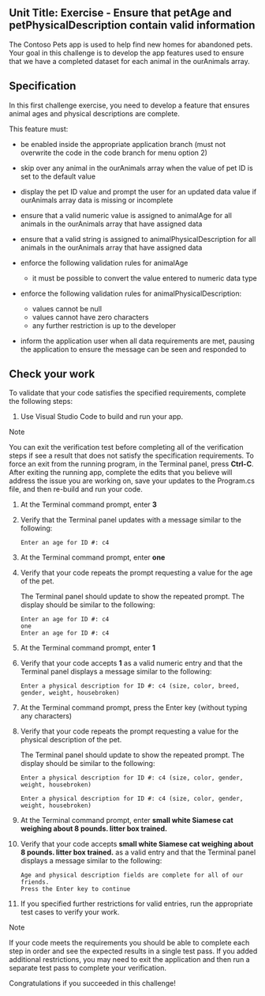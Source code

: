 Unit Title: Exercise - Ensure that petAge and petPhysicalDescription contain valid information
-----------------------------------------------------------------------------------------------------------------------------------------------

The Contoso Pets app is used to help find new homes for abandoned pets. Your goal in this challenge is to develop the app features used to ensure that we have a completed dataset for each animal in the ourAnimals array.

## Specification

In this first challenge exercise, you need to develop a feature that ensures animal ages and physical descriptions are complete.

This feature must:

- be enabled inside the appropriate application branch (must not overwrite the code in the code branch for menu option 2)
- skip over any animal in the ourAnimals array when the value of pet ID is set to the default value
- display the pet ID value and prompt the user for an updated data value if ourAnimals array data is missing or incomplete
- ensure that a valid numeric value is assigned to animalAge for all animals in the ourAnimals array that have assigned data
- ensure that a valid string is assigned to animalPhysicalDescription for all animals in the ourAnimals array that have assigned data
- enforce the following validation rules for animalAge

    - it must be possible to convert the value entered to numeric data type

- enforce the following validation rules for animalPhysicalDescription:

    - values cannot be null
    - values cannot have zero characters
    - any further restriction is up to the developer 

- inform the application user when all data requirements are met, pausing the application to ensure the message can be seen and responded to

## Check your work

To validate that your code satisfies the specified requirements, complete the following steps:

1. Use Visual Studio Code to build and run your app.

> [!NOTE]
> You can exit the verification test before completing all of the verification steps if see a result that does not satisfy the specification requirements. To force an exit from the running program, in the Terminal panel, press **Ctrl-C**. After exiting the running app, complete the edits that you believe will address the issue you are working on, save your updates to the Program.cs file, and then re-build and run your code.

1. At the Terminal command prompt, enter **3**

1. Verify that the Terminal panel updates with a message similar to the following:

    ```Output
    Enter an age for ID #: c4

    ```

1. At the Terminal command prompt, enter **one**

1. Verify that your code repeats the prompt requesting a value for the age of the pet.

    The Terminal panel should update to show the repeated prompt. The display should be similar to the following:

    ```Output
    Enter an age for ID #: c4
    one
    Enter an age for ID #: c4

    ```

1. At the Terminal command prompt, enter **1**

1. Verify that your code accepts **1** as a valid numeric entry and that the Terminal panel displays a message similar to the following:

    ```Output
    Enter a physical description for ID #: c4 (size, color, breed, gender, weight, housebroken)
    ```

1. At the Terminal command prompt, press the Enter key (without typing any characters)

1. Verify that your code repeats the prompt requesting a value for the physical description of the pet.

    The Terminal panel should update to show the repeated prompt. The display should be similar to the following:

    ```Output
    Enter a physical description for ID #: c4 (size, color, gender, weight, housebroken)
        
    Enter a physical description for ID #: c4 (size, color, gender, weight, housebroken)

    ```

1. At the Terminal command prompt, enter **small white Siamese cat weighing about 8 pounds. litter box trained.**

1. Verify that your code accepts **small white Siamese cat weighing about 8 pounds. litter box trained.** as a valid entry and that the Terminal panel displays a message similar to the following:

    ```Output
    Age and physical description fields are complete for all of our friends. 
    Press the Enter key to continue
    ```

1. If you specified further restrictions for valid entries, run the appropriate test cases to verify your work.

> [!NOTE]
> If your code meets the requirements you should be able to complete each step in order and see the expected results in a single test pass. If you added additional restrictions, you may need to exit the application and then run a separate test pass to complete your verification.

Congratulations if you succeeded in this challenge!
